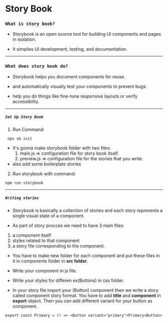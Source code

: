 # Story Book

### `What is story book?`

- Storybook is an open source tool for building UI components and pages in isolation.

- It simplies UI development, testing, and documentation.

---

### `What does story book do?`

- Storybook helps you document components for reuse.

- and automatically visually test your components to prevent bugs.

- help you do things like fine-tune responsive layouts or verify accessibility.

---

##### `Set Up Story Book`

1. Run Command:

```
 npx sb init
```

- It's gonna make storybook folder with two files:
  1.  main.js => configuration file for story book itself.
  2.  preview.js => configuration file for the stories that you write.
- also add some boilerplate stories

2. Run storybook with command:

```
npm run storybook
```

---

##### `Writing stories`

- Storybook is basically a collection of stories and each story represents a single visual state of a component.

- As part of story procces we need to have 3 main files:

1. a component itself
2. styles related to that component
3. a story file corresponding to the component.

- You have to make new folder for each component and put these files in it in components folder in **src folder**.

- Write your component in js file.
- Write your styles for differen ex(Buttons) in css folder.
- In your story file import your (Button) component then we write a story called component story format.
  You have to add **title** and **component** in **export** object.
  Then you can add different variant for your button as component.

```JSX
export const Primary = () => <Button variant="primary">Primary<Button>
```
